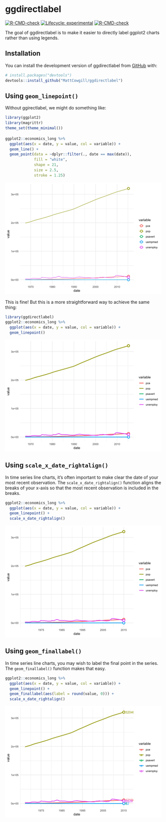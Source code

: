 
<!-- README.md is generated from README.Rmd. Please edit that file -->

# ggdirectlabel

<!-- badges: start -->

[![R-CMD-check](https://github.com/MattCowgill/ggdirectlabel/workflows/R-CMD-check/badge.svg)](https://github.com/MattCowgill/ggdirectlabel/actions)
[![Lifecycle:
experimental](https://img.shields.io/badge/lifecycle-experimental-orange.svg)](https://lifecycle.r-lib.org/articles/stages.html#experimental)
[![R-CMD-check](https://github.com/MattCowgill/ggdirectlabel/actions/workflows/R-CMD-check.yaml/badge.svg)](https://github.com/MattCowgill/ggdirectlabel/actions/workflows/R-CMD-check.yaml)
<!-- badges: end -->

The goal of ggdirectlabel is to make it easier to directly label ggplot2
charts rather than using legends.

## Installation

You can install the development version of ggdirectlabel from
[GitHub](https://github.com/) with:

``` r
# install.packages("devtools")
devtools::install_github("MattCowgill/ggdirectlabel")
```

## Using `geom_linepoint()`

Without ggirectlabel, we might do something like:

``` r
library(ggplot2)
library(magrittr)
theme_set(theme_minimal())

ggplot2::economics_long %>%
  ggplot(aes(x = date, y = value, col = variable)) +
  geom_line() +
  geom_point(data = ~dplyr::filter(., date == max(date)),
             fill = "white",
             shape = 21,
             size = 2.5,
             stroke = 1.25)
```

<img src="man/figures/README-no-directlabel-1.png" width="672" />

This is fine! But this is a more straightforward way to achieve the same
thing:

``` r
library(ggdirectlabel)
ggplot2::economics_long %>%
  ggplot(aes(x = date, y = value, col = variable)) +
  geom_linepoint()
```

<img src="man/figures/README-example-1.png" width="672" />

## Using `scale_x_date_rightalign()`

In time series line charts, it’s often important to make clear the date
of your most recent observation. The `scale_x_date_rightalign()`
function aligns the breaks of your x-axis so that the most recent
observation is included in the breaks.

``` r
ggplot2::economics_long %>%
  ggplot(aes(x = date, y = value, col = variable)) +
  geom_linepoint() +
  scale_x_date_rightalign()
```

<img src="man/figures/README-scale_x_date_rightalign-1.png" width="672" />

## Using `geom_finallabel()`

In time series line charts, you may wish to label the final point in the
series. The `geom_finallabel()` function makes that easy.

``` r
ggplot2::economics_long %>%
  ggplot(aes(x = date, y = value, col = variable)) +
  geom_linepoint() +
  geom_finallabel(aes(label = round(value, 0))) +
  scale_x_date_rightalign()
```

<img src="man/figures/README-geom_finallabel-1.png" width="672" />
